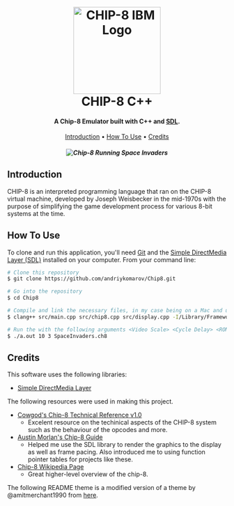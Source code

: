 
<h1 align="center">
  <br>
    <img src="https://i.imgur.com/I9k5dkB.gif" alt="CHIP-8 IBM Logo" width="200"></a>
  <br>
    CHIP-8 C++
  <br>
</h1>

<h4 align="center">A Chip-8 Emulator built with C++ and <a href="https://www.libsdl.org" target="_blank">SDL</a>.</h4>

<p align="center">
  <a href="#Introduction">Introduction</a> •
  <a href="#how-to-use">How To Use</a> •
  <a href="#credits">Credits</a> 
</p>

<h5 align="center">
  <img src="https://i.imgur.com/uWXNGFm.gif" alt="Chip-8 Running Space Invaders">  
</h5>

## Introduction

CHIP-8 is an interpreted programming language that ran on the CHIP-8 virtual machine, developed by Joseph Weisbecker in the mid-1970s with the purpose of simplifying the game development process for various 8-bit systems at the time. 

## How To Use

To clone and run this application, you'll need [Git](https://git-scm.com) and the [Simple DirectMedia Layer (SDL)](https://www.libsdl.org) installed on your computer. From your command line:

```bash
# Clone this repository
$ git clone https://github.com/andriykomarov/Chip8.git

# Go into the repository
$ cd Chip8

# Compile and link the necessary files, in my case being on a Mac and using clang++ the process looks something like this: 
$ clang++ src/main.cpp src/chip8.cpp src/display.cpp -I/Library/Frameworks/SDL2.framework/Headers -F/Library/Frameworks -framework SDL2 -std=c++17

# Run the with the following arguments <Video Scale> <Cycle Delay> <ROM Filename>. 
$ ./a.out 10 3 SpaceInvaders.ch8
```


## Credits

This software uses the following libraries:

* [Simple DirectMedia Layer](https://www.libsdl.org)

The following resources were used in making this project. 

* [Cowgod's Chip-8 Technical Reference v1.0](http://devernay.free.fr/hacks/chip8/C8TECH10.HTM)
  - Excelent resource on the techinical aspects of the CHIP-8 system such as the behaviour of the opcodes and more. 
* [Austin Morlan's Chip-8 Guide](https://austinmorlan.com/posts/chip8_emulator/)
  - Helped me use the SDL library to render the graphics to the display as well as frame pacing. Also introduced me to using function pointer tables for projects like these. 
* [Chip-8 Wikipedia Page](https://en.wikipedia.org/wiki/CHIP-8)
  - Great higher-level overview of the chip-8. 

The following README theme is a modified version of a theme by @amitmerchant1990 from [here](https://www.readme-templates.com).
